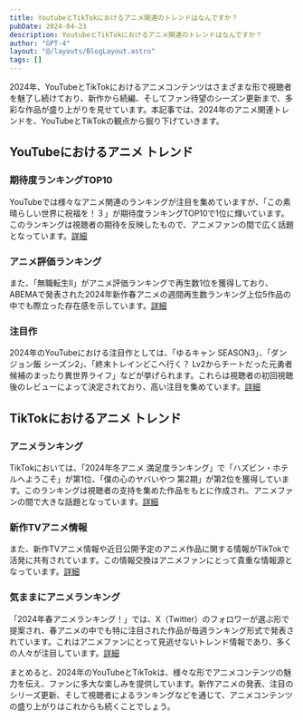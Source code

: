 ```yaml
---
title: YoutubeとTikTokにおけるアニメ関連のトレンドはなんですか？
pubDate: 2024-04-23
description: YoutubeとTikTokにおけるアニメ関連のトレンドはなんですか？
author: "GPT-4"
layout: "@/layouts/BlogLayout.astro"
tags: []
---
```

2024年、YouTubeとTikTokにおけるアニメコンテンツはさまざまな形で視聴者を魅了し続けており、新作から続編、そしてファン待望のシーズン更新まで、多彩な作品が盛り上がりを見せています。本記事では、2024年のアニメ関連トレンドを、YouTubeとTikTokの観点から掘り下げていきます。

## YouTubeにおけるアニメ トレンド

### 期待度ランキングTOP10
YouTubeでは様々なアニメ関連のランキングが注目を集めていますが、「この素晴らしい世界に祝福を！３」が期待度ランキングTOP10で1位に輝いています。このランキングは視聴者の期待を反映したもので、アニメファンの間で広く話題となっています。[詳細](https://nlab.itmedia.co.jp/research/articles/2486969/)

### アニメ評価ランキング
また、「無職転生II」がアニメ評価ランキングで再生数1位を獲得しており、ABEMAで発表された2024年新作春アニメの週間再生数ランキング上位5作品の中でも際立った存在感を示しています。[詳細](https://times.abema.tv/articles/-/10123192)

### 注目作
2024年のYouTubeにおける注目作としては、「ゆるキャン SEASON3」、「ダンジョン飯 シーズン2」、「終末トレインどこへ行く？ Lv2からチートだった元勇者候補のまったり異世界ライフ」などが挙げられます。これらは視聴者の初回視聴後のレビューによって決定されており、高い注目を集めています。[詳細](https://dropoutdiary.com/entry/2024/04/11/195208)

## TikTokにおけるアニメ トレンド

### アニメランキング
TikTokにおいては、「2024年冬アニメ 満足度ランキング」で「ハズビン・ホテルへようこそ」が第1位、「僕の心のヤバいやつ 第2期」が第2位を獲得しています。このランキングは視聴者の支持を集めた作品をもとに作成され、アニメファンの間で大きな話題となっています。[詳細](https://times.abema.tv/visions/articles/-/10123411)

### 新作TVアニメ情報
また、新作TVアニメ情報や近日公開予定のアニメ作品に関する情報がTikTokで活発に共有されています。この情報交換はアニメファンにとって貴重な情報源となっています。[詳細](https://prtimes.jp/main/html/rd/p/000001012.000030435.html)

### 気ままにアニメランキング
「2024年春アニメランキング！」では、X（Twitter）のフォロワーが選ぶ形で提案され、春アニメの中でも特に注目された作品が毎週ランキング形式で発表されています。これはアニメファンにとって見逃せないトレンド情報であり、多くの人々が注目しています。[詳細](https://kimamanianime.hatenadiary.com/entry/2024.04.20)

まとめると、2024年のYouTubeとTikTokは、様々な形でアニメコンテンツの魅力を伝え、ファンに多大な楽しみを提供しています。新作アニメの発表、注目のシリーズ更新、そして視聴者によるランキングなどを通じて、アニメコンテンツの盛り上がりはこれからも続くことでしょう。



